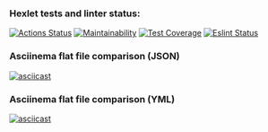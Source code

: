 ### Hexlet tests and linter status:
[![Actions Status](https://github.com/IlnurFazylzyanov/frontend-project-lvl2/workflows/hexlet-check/badge.svg)](https://github.com/IlnurFazylzyanov/frontend-project-lvl2/actions)
[![Maintainability](https://api.codeclimate.com/v1/badges/a99a88d28ad37a79dbf6/maintainability)](https://codeclimate.com/github/IlnurFazylzyanov/frontend-project-lvl2)
[![Test Coverage](https://api.codeclimate.com/v1/badges/2e8b004f6fe9a3680021/test_coverage)](https://codeclimate.com/github/IlnurFazylzyanov/frontend-project-lvl2/test_coverage)
[![Eslint Status](https://github.com/IlnurFazylzyanov/frontend-project-lvl1/actions/workflows/eslint.yml/badge.svg)](https://github.com/IlnurFazylzyanov/frontend-project-lvl2/actions/workflows/eslint.yml)
### Asciinema flat file comparison (JSON)
[![asciicast](https://asciinema.org/a/rpD0S5foplKU2QZbLDf2nVHT3.svg)](https://asciinema.org/a/rpD0S5foplKU2QZbLDf2nVHT3)
### Asciinema flat file comparison (YML)
[![asciicast](https://asciinema.org/a/O6a9njhMQzhw3pybIEV4TTS6K.svg)](https://asciinema.org/a/O6a9njhMQzhw3pybIEV4TTS6K)